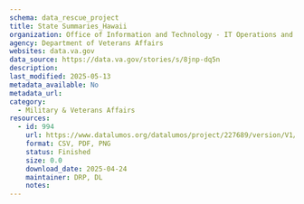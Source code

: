 ```yaml
---
schema: data_rescue_project 
title: State Summaries_Hawaii
organization: Office of Information and Technology - IT Operations and Services (ITOPS)
agency: Department of Veterans Affairs
websites: data.va.gov
data_source: https://data.va.gov/stories/s/8jnp-dq5n
description: 
last_modified: 2025-05-13
metadata_available: No
metadata_url: 
category:
  - Military & Veterans Affairs 
resources:
  - id: 994
    url: https://www.datalumos.org/datalumos/project/227689/version/V1/view
    format: CSV, PDF, PNG
    status: Finished
    size: 0.0
    download_date: 2025-04-24
    maintainer: DRP, DL
    notes: 
---
```


